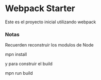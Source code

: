 # Webpack Starter

Este es el proyecto inicial utilizando webpack


### Notas 
Recuerden reconstruir los modulos de Node

mpn install

y para construir el build 

mpn run build 
